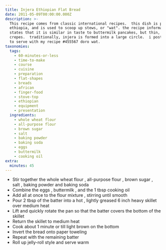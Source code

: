 ```yaml
---
title: Injera Ethiopian Flat Bread
date: 2011-05-09T00:00:00.000Z
description: >-
  This recipe comes from classic international recipes.  this dish is popular in
  ethiopia, and is used to scoop up stews, or "wat". the recipe information
  states that it is similar in taste to buttermilk pancakes, but thin, like
  crepes.  traditionally, injera is formed into a large circle.  i posted this
  to serve with my recipe #455567 doro wat.
taxonomies:
  tags:
    - 60-minutes-or-less
    - time-to-make
    - course
    - cuisine
    - preparation
    - flat-shapes
    - breads
    - african
    - finger-food
    - stove-top
    - ethiopian
    - equipment
    - presentation
  ingredients:
    - whole wheat flour
    - all-purpose flour
    - brown sugar
    - salt
    - baking powder
    - baking soda
    - eggs
    - buttermilk
    - cooking oil
extra:
  minutes: 45
---
```

 - Stir together the whole wheat flour , all-purpose flour , brown sugar , salt , baking powder and baking soda
 - Combine the eggs , buttermilk , and the 1 tbsp cooking oil
 - Add all at once to the flour mixture , stirring until smooth
 - Pour 2 tbsp of the batter into a hot , lightly greased 6 inch heavy skillet over medium heat
 - Lift and quickly rotate the pan so that the batter covers the bottom of the skillet
 - Return the skillet to medium heat
 - Cook about 1 minute or till light brown on the bottom
 - Invert the bread onto paper toweling
 - Repeat with the remaining batter
 - Roll up jelly-roll style and serve warm
